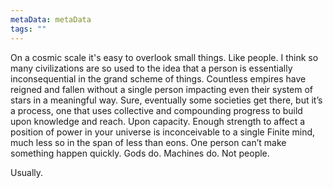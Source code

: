 ```yaml
---
metaData: metaData
tags: ""
---
```


On a cosmic scale it's easy to overlook small things. Like people. I think so many civilizations are so used to the idea that a person is essentially inconsequential in the grand scheme of things. Countless empires have reigned and fallen without a single person impacting even their system of stars in a meaningful way. Sure, eventually some societies get there, but it’s a process, one that uses collective and compounding progress to build upon knowledge and reach. Upon capacity. Enough strength to affect a position of power in your universe is inconceivable to a single Finite mind, much less so in the span of less than eons. One person can’t make something happen quickly. Gods do. Machines do. Not people. 

Usually.